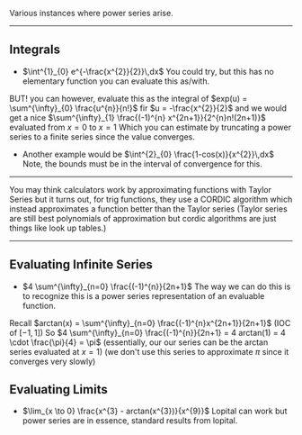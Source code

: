 Various instances where power series arise.

---
## Integrals
- $\int^{1}_{0} e^{-\frac{x^{2}}{2}}\,dx$
You could try, but this has no elementary function you can evaluate this as/with.

BUT! you can however, evaluate this as the integral of $exp(u) = \sum^{\infty}_{0} \frac{u^{n}}{n!}$ fir $u = -\frac{x^{2}}{2}$
and we would get a nice $\sum^{\infty}_{1} \frac{(-1)^{n} x^{2n+1}}{2^{n}n!(2n+1)}$ evaluated from $x=0$ to $x=1$
Which you can estimate by truncating a power series to a finite series since the value converges.

- Another example would be $\int^{2}_{0} \frac{1-cos(x)}{x^{2}}\,dx$
Note, the bounds must be in the interval of convergence for this.


---
You may think calculators work by approximating functions with Taylor Series but it turns out, for trig functions, they use a CORDIC algorithm which instead approximates a function better than the Taylor series (Taylor series are still best polynomials of approximation but cordic algorithms are just things like look up tables.)

---
## Evaluating Infinite Series
- $4 \sum^{\infty}_{n=0} \frac{(-1)^{n}}{2n+1}$
The way we can do this is to recognize this is a power series representation of an evaluable function.

Recall $arctan(x) = \sum^{\infty}_{n=0} \frac{(-1)^{n}x^{2n+1}}{2n+1}$ (IOC of $[-1,1]$)
So $4 \sum^{\infty}_{n=0} \frac{(-1)^{n}}{2n+1} = 4 arctan(1) = 4 \cdot \frac{\pi}{4} = \pi$ (essentially, our our series can be the arctan series evaluated at $x=1$)
(we don't use this series to approximate $\pi$ since it converges very slowly)

## Evaluating Limits 
- $\lim_{x \to 0} \frac{x^{3} - arctan(x^{3})}{x^{9}}$
Lopital can work but power series are in essence, standard results from lopital.